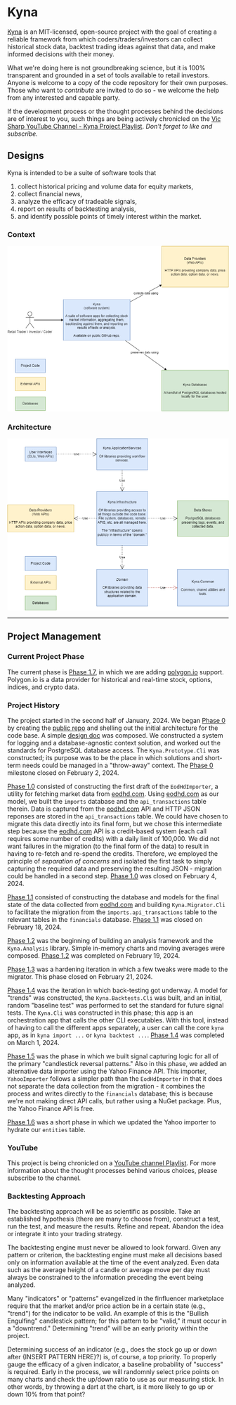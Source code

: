# Kyna

[Kyna](https://www.theparentz.com/baby-names/kyna) is an MIT-licensed, open-source project with the goal of creating a reliable framework from which coders/traders/investors can collect historical stock data, backtest trading ideas against that data, and make informed decisions with their money.

What we're doing here is not groundbreaking science, but it is 100% transparent and grounded in a set of tools available to retail investors. Anyone is welcome to a copy of the code repository for their own purposes. Those who want to *contribute* are invited to do so - we welcome the help from any interested and capable party.

If the development process or the thought processes behind the decisions are of interest to you, such things are being actively chronicled on the [Vic Sharp YouTube Channel - Kyna Project Playlist](https://www.youtube.com/playlist?list=PLGw44r0iH8bayhAUZsMaK15Ny7--x8Mq_). *Don't forget to like and subscribe.*

## Designs

Kyna is intended to be a suite of software tools that

1. collect historical pricing and volume data for equity markets,
2. collect financial news,
3. analyze the efficacy of tradeable signals,
4. report on results of backtesting analysis,
5. and identify possible points of timely interest within the market.

### Context

![Kyna C4 Context](./docs/images/kyna-context.png)

### Architecture

![Kyna Architecture](./docs/images/kyna-architecture.png)

---

## Project Management

### Current Project Phase

The current phase is [Phase 1.7](https://github.com/vicsharp-shibusa/kyna/milestone/11), in which we are adding [polygon.io](https://polygon.io/) support. Polygon.io is a data provider for historical and real-time stock, options, indices, and crypto data.



### Project History

The project started in the second half of January, 2024.
We began [Phase 0](https://github.com/vicsharp-shibusa/kyna/milestone/1) by creating the [public repo](https://github.com/vicsharp-shibusa/kyna) and shelling out the initial architecture for the code base.
A simple [design doc](https://github.com/vicsharp-shibusa/kyna/blob/main/docs/designs.md) was composed.
We constructed a system for logging and a database-agnostic context solution, and worked out the standards for PostgreSQL database access.
The `Kyna.Prototype.Cli` was constructed; its purpose was to be the place in which solutions and short-term needs could be managed in a "throw-away" context.
The [Phase 0](https://github.com/vicsharp-shibusa/kyna/milestone/1) milestone closed on February 2, 2024.

[Phase 1.0](https://github.com/vicsharp-shibusa/kyna/milestone/2) consisted of constructing the first draft of the `EodHdImporter`, a utility for fetching market data from [eodhd.com](https://eodhd.com/).
Using [eodhd.com](https://eodhd.com/) as our model, we built the `imports` database and the `api_transactions` table therein.
Data is captured from the [eodhd.com](https://eodhd.com/) API and HTTP JSON reponses are stored in the `api_transactions` table.
We could have chosen to migrate this data directly into its final form, but we chose this intermediate step because the [eodhd.com](https://eodhd.com/) API is a credit-based system (each call requires some number of credits) with a daily limit of 100,000.
We did not want failures in the migration (to the final form of the data) to result in having to re-fetch and re-spend the credits.
Therefore, we employed the principle of *separation of concerns* and isolated the first task to simply capturing the required data and preserving the resulting JSON - migration could be handled in a second step.
[Phase 1.0](https://github.com/vicsharp-shibusa/kyna/milestone/2) was closed on February 4, 2024.

[Phase 1.1](https://github.com/vicsharp-shibusa/kyna/milestone/3) consisted of constructing the database and models for the final state of the data collected from [eodhd.com](https://eodhd.com/) and building `Kyna.Migrator.Cli` to facilitate the migration from the `imports.api_transactions` table to the relevant tables in the `financials` database.
[Phase 1.1](https://github.com/vicsharp-shibusa/kyna/milestone/3) was closed on February 18, 2024.

[Phase 1.2](https://github.com/vicsharp-shibusa/kyna/milestone/5) was the beginning of building an analysis framework and the `Kyna.Analysis` library.
Simple in-memory charts and moving averages were composed.
[Phase 1.2](https://github.com/vicsharp-shibusa/kyna/milestone/5) was completed on February 19, 2024.

[Phase 1.3](https://github.com/vicsharp-shibusa/kyna/milestone/6) was a hardening iteration in which a few tweaks were made to the migrator.
This phase closed on February 21, 2024.

[Phase 1.4](https://github.com/vicsharp-shibusa/kyna/milestone/7) was the iteration in which back-testing got underway.
A model for "trends" was constructed, the `Kyna.Backtests.Cli` was built, and an initial, random "baseline test" was performed to set the standard for future signal tests.
The `Kyna.Cli` was constructed in this phase; this app is an orchestration app that calls the other CLI executables.
With this tool, instead of having to call the different apps separately, a user can call the core `kyna` app, as in `kyna import ...` or `kyna backtest ...`.
[Phase 1.4](https://github.com/vicsharp-shibusa/kyna/milestone/7) was completed on March 1, 2024.

[Phase 1.5](https://github.com/vicsharp-shibusa/kyna/milestone/8) was the phase in which we built signal capturing logic for all of the primary "candlestick reversal patterns."
Also in this phase, we added an alternative data importer using the Yahoo Finance API.
This importer, `YahooImporter` follows a simpler path than the `EodHdImporter` in that it does not separate the data collection from the migration - it combines the process and writes directly to the `financials` database; this is because we're not making direct API calls, but rather using a NuGet package. Plus, the Yahoo Finance API is free.

[Phase 1.6](https://github.com/vicsharp-shibusa/kyna/milestone/10) was a short phase in which we updated the Yahoo importer to hydrate our `entities` table.

### YouTube

This project is being chronicled on a [YouTube channel Playlist](https://www.youtube.com/playlist?list=PLGw44r0iH8bayhAUZsMaK15Ny7--x8Mq_).
For more information about the thought processes behind various choices, please subscribe to the channel.

### Backtesting Approach

The backtesting approach will be as scientific as possible. Take an established hypothesis (there are many to choose from), construct a test, run the test, and measure the results. Refine and repeat. Abandon the idea or integrate it into your trading strategy. 

The backtesting engine must never be allowed to look forward. Given any pattern or criterion, the backtesting engine must make all decisions based only on information available at the time of the event analyzed. Even data such as the average height of a candle or average move per day must always be constrained to the information preceding the event being analyzed.

Many "indicators" or "patterns" evangelized in the finfluencer marketplace require that the market and/or price action be in a certain state (e.g., "trend") for the indicator to be valid. An example of this is the "Bullish Engulfing" candlestick pattern; for this pattern to be "valid," it must occur in a "downtrend." Determining "trend" will be an early priority within the project.

Determining success of an indicator (e.g., does the stock go up or down after {INSERT PATTERN HERE}?) is, of course, a top priority. To properly gauge the efficacy of a given indicator, a baseline probability of "success" is required. Early in the process, we will randomnly select price points on many charts and check the up/down ratio to use as our measuring stick. In other words, by throwing a dart at the chart, is it more likely to go up or down 10% from that point? 

